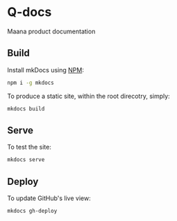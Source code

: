 # Q-docs
Maana product documentation

## Build
Install mkDocs using [NPM](https://nodejs.org/en/):
```bash
npm i -g mkdocs
```

To produce a static site, within the root direcotry, simply:
```bash
mkdocs build
```

## Serve
To test the site:
```bash
mkdocs serve
```

## Deploy
To update GitHub's live view:
```bash
mkdocs gh-deploy
```
